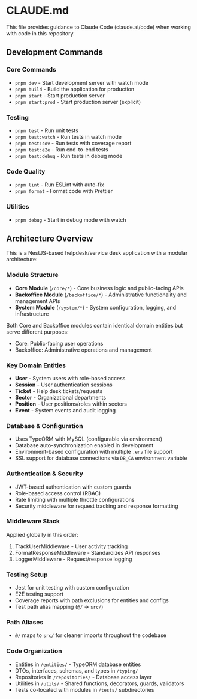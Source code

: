 # CLAUDE.md

This file provides guidance to Claude Code (claude.ai/code) when working with code in this repository.

## Development Commands

### Core Commands
- `pnpm dev` - Start development server with watch mode
- `pnpm build` - Build the application for production
- `pnpm start` - Start production server
- `pnpm start:prod` - Start production server (explicit)

### Testing
- `pnpm test` - Run unit tests
- `pnpm test:watch` - Run tests in watch mode
- `pnpm test:cov` - Run tests with coverage report
- `pnpm test:e2e` - Run end-to-end tests
- `pnpm test:debug` - Run tests in debug mode

### Code Quality
- `pnpm lint` - Run ESLint with auto-fix
- `pnpm format` - Format code with Prettier

### Utilities
- `pnpm debug` - Start in debug mode with watch

## Architecture Overview

This is a NestJS-based helpdesk/service desk application with a modular architecture:

### Module Structure
- **Core Module** (`/core/*`) - Core business logic and public-facing APIs
- **Backoffice Module** (`/backoffice/*`) - Administrative functionality and management APIs
- **System Module** (`/system/*`) - System configuration, logging, and infrastructure

Both Core and Backoffice modules contain identical domain entities but serve different purposes:
- Core: Public-facing user operations
- Backoffice: Administrative operations and management

### Key Domain Entities
- **User** - System users with role-based access
- **Session** - User authentication sessions
- **Ticket** - Help desk tickets/requests
- **Sector** - Organizational departments
- **Position** - User positions/roles within sectors
- **Event** - System events and audit logging

### Database & Configuration
- Uses TypeORM with MySQL (configurable via environment)
- Database auto-synchronization enabled in development
- Environment-based configuration with multiple `.env` file support
- SSL support for database connections via `DB_CA` environment variable

### Authentication & Security
- JWT-based authentication with custom guards
- Role-based access control (RBAC)
- Rate limiting with multiple throttle configurations
- Security middleware for request tracking and response formatting

### Middleware Stack
Applied globally in this order:
1. TrackUserMiddleware - User activity tracking
2. FormatResponseMiddleware - Standardizes API responses
3. LoggerMiddleware - Request/response logging

### Testing Setup
- Jest for unit testing with custom configuration
- E2E testing support
- Coverage reports with path exclusions for entities and configs
- Test path alias mapping (`@/` → `src/`)

### Path Aliases
- `@/` maps to `src/` for cleaner imports throughout the codebase

### Code Organization
- Entities in `/entities/` - TypeORM database entities
- DTOs, interfaces, schemas, and types in `/typing/`
- Repositories in `/repositories/` - Database access layer
- Utilities in `/utils/` - Shared functions, decorators, guards, validators
- Tests co-located with modules in `/tests/` subdirectories